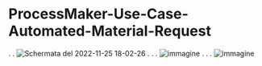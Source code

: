 # ProcessMaker-Use-Case-Automated-Material-Request
.
.
![Schermata del 2022-11-25 18-02-26](https://user-images.githubusercontent.com/88326107/204031930-7b2cbd54-46ce-4249-b37d-d542d56f0cb8.png)
.
.
.
![immagine](https://user-images.githubusercontent.com/88326107/204029581-0eec7657-0ab0-411f-b5ab-43e95bceb70f.png)
.
.
.
![immagine](https://user-images.githubusercontent.com/88326107/204029674-ea15b468-0e93-44e9-9e20-f0ff16d879d5.png)
